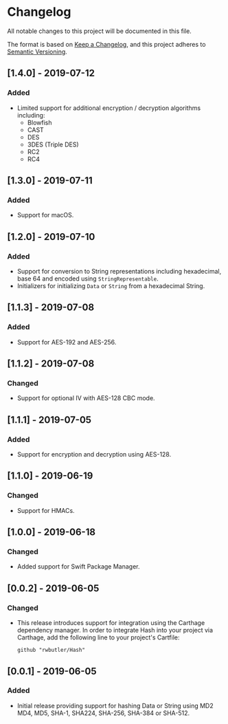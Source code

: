 # Changelog
All notable changes to this project will be documented in this file.

The format is based on [Keep a Changelog](https://keepachangelog.com/en/1.0.0/),
and this project adheres to [Semantic Versioning](https://semver.org/spec/v2.0.0.html).


## [1.4.0] - 2019-07-12
### Added
- Limited support for additional encryption / decryption algorithms including: 
	- Blowfish
	- CAST
	- DES
	- 3DES (Triple DES)
	- RC2
	- RC4 

## [1.3.0] - 2019-07-11
### Added
- Support for macOS.

## [1.2.0] - 2019-07-10
### Added
- Support for conversion to String representations including hexadecimal, base 64 and encoded using `StringRepresentable`.
- Initializers for initializing `Data` or `String` from a hexadecimal String.

## [1.1.3] - 2019-07-08
### Added
- Support for AES-192 and AES-256.

## [1.1.2] - 2019-07-08
### Changed
- Support for optional IV with AES-128 CBC mode.

## [1.1.1] - 2019-07-05
### Added
- Support for encryption and decryption using AES-128.

## [1.1.0] - 2019-06-19
### Changed
- Support for HMACs.

## [1.0.0] - 2019-06-18
### Changed
- Added support for Swift Package Manager.

## [0.0.2] - 2019-06-05
### Changed
- This release introduces support for integration using the Carthage dependency manager. In order to integrate Hash into your project via Carthage, add the following line to your project's Cartfile:

	```
	github "rwbutler/Hash"
	```

## [0.0.1] - 2019-06-05
### Added
- Initial release providing support for hashing Data or String using MD2 MD4, MD5, SHA-1, SHA224, SHA-256, SHA-384 or SHA-512.
